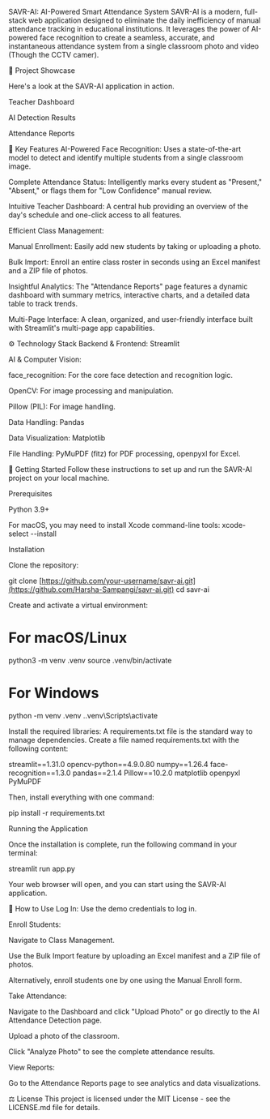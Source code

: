 SAVR-AI: AI-Powered Smart Attendance System
SAVR-AI is a modern, full-stack web application designed to eliminate the daily inefficiency of manual attendance tracking in educational institutions. It leverages the power of AI-powered face recognition to create a seamless, accurate, and instantaneous attendance system from a single classroom photo and video (Though the CCTV camer).

📸 Project Showcase

Here's a look at the SAVR-AI application in action.

Teacher Dashboard

AI Detection Results

Attendance Reports







🎯 Key Features
AI-Powered Face Recognition: Uses a state-of-the-art model to detect and identify multiple students from a single classroom image.

Complete Attendance Status: Intelligently marks every student as "Present," "Absent," or flags them for "Low Confidence" manual review.

Intuitive Teacher Dashboard: A central hub providing an overview of the day's schedule and one-click access to all features.

Efficient Class Management:

Manual Enrollment: Easily add new students by taking or uploading a photo.

Bulk Import: Enroll an entire class roster in seconds using an Excel manifest and a ZIP file of photos.

Insightful Analytics: The "Attendance Reports" page features a dynamic dashboard with summary metrics, interactive charts, and a detailed data table to track trends.

Multi-Page Interface: A clean, organized, and user-friendly interface built with Streamlit's multi-page app capabilities.

⚙️ Technology Stack
Backend & Frontend: Streamlit

AI & Computer Vision:

face_recognition: For the core face detection and recognition logic.

OpenCV: For image processing and manipulation.

Pillow (PIL): For image handling.

Data Handling: Pandas

Data Visualization: Matplotlib

File Handling: PyMuPDF (fitz) for PDF processing, openpyxl for Excel.

🚀 Getting Started
Follow these instructions to set up and run the SAVR-AI project on your local machine.

Prerequisites

Python 3.9+

For macOS, you may need to install Xcode command-line tools: xcode-select --install

Installation

Clone the repository:

git clone [https://github.com/your-username/savr-ai.git](https://github.com/Harsha-Sampangi/savr-ai.git)
cd savr-ai

Create and activate a virtual environment:

# For macOS/Linux
python3 -m venv .venv
source .venv/bin/activate

# For Windows
python -m venv .venv
.\.venv\Scripts\activate

Install the required libraries:
A requirements.txt file is the standard way to manage dependencies. Create a file named requirements.txt with the following content:

streamlit==1.31.0
opencv-python==4.9.0.80
numpy==1.26.4
face-recognition==1.3.0
pandas==2.1.4
Pillow==10.2.0
matplotlib
openpyxl
PyMuPDF

Then, install everything with one command:

pip install -r requirements.txt

Running the Application

Once the installation is complete, run the following command in your terminal:

streamlit run app.py

Your web browser will open, and you can start using the SAVR-AI application.

📖 How to Use
Log In: Use the demo credentials to log in.

Enroll Students:

Navigate to Class Management.

Use the Bulk Import feature by uploading an Excel manifest and a ZIP file of photos.

Alternatively, enroll students one by one using the Manual Enroll form.

Take Attendance:

Navigate to the Dashboard and click "Upload Photo" or go directly to the AI Attendance Detection page.

Upload a photo of the classroom.

Click "Analyze Photo" to see the complete attendance results.

View Reports:

Go to the Attendance Reports page to see analytics and data visualizations.

⚖️ License
This project is licensed under the MIT License - see the LICENSE.md file for details.

